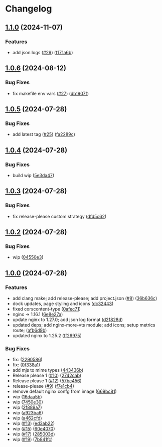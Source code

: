 # Changelog

## [1.1.0](https://github.com/oleksii-honchar/nginx-more/compare/v1.0.6...v1.1.0) (2024-11-07)


### Features

* add json logs ([#29](https://github.com/oleksii-honchar/nginx-more/issues/29)) ([f171a6b](https://github.com/oleksii-honchar/nginx-more/commit/f171a6bcb3533448087b873caebd0446fe367aa7))

## [1.0.6](https://github.com/oleksii-honchar/nginx-more/compare/v1.0.5...v1.0.6) (2024-08-12)


### Bug Fixes

* fix makefile env vars ([#27](https://github.com/oleksii-honchar/nginx-more/issues/27)) ([db1907f](https://github.com/oleksii-honchar/nginx-more/commit/db1907f26a4ea817cf978c05757e2a8f00964d53))

## [1.0.5](https://github.com/oleksii-honchar/nginx-more/compare/v1.0.4...v1.0.5) (2024-07-28)


### Bug Fixes

* add latest tag ([#25](https://github.com/oleksii-honchar/nginx-more/issues/25)) ([fa2289c](https://github.com/oleksii-honchar/nginx-more/commit/fa2289ce553b6a21a726ecbab0f6d7c1a1aad814))

## [1.0.4](https://github.com/oleksii-honchar/nginx-more/compare/v1.0.3...v1.0.4) (2024-07-28)


### Bug Fixes

* build wip ([5e3da47](https://github.com/oleksii-honchar/nginx-more/commit/5e3da47c04838cc11afe210d1b140c8c6a5f8c46))

## [1.0.3](https://github.com/oleksii-honchar/nginx-more/compare/v1.0.2...v1.0.3) (2024-07-28)


### Bug Fixes

* fix release-please custom strategy ([dfd5c62](https://github.com/oleksii-honchar/nginx-more/commit/dfd5c6280841755c57cbac96328e9b65f321180d))


## [1.0.2](https://github.com/oleksii-honchar/nginx-more/compare/v1.0.1...v1.0.2) (2024-07-28)


### Bug Fixes

* wip ([04550e3](https://github.com/oleksii-honchar/nginx-more/commit/04550e33bc6c16598dc8fa0e0404a5312cff5e08))

## [1.0.0](https://github.com/oleksii-honchar/nginx-more/compare/v1.27.0-1.0.0...v1.28.0-1.0.0) (2024-07-28)


### Features

* add clang make; add release-please; add project.json ([#8](https://github.com/oleksii-honchar/nginx-more/issues/8)) ([36b636c](https://github.com/oleksii-honchar/nginx-more/commit/36b636c6123631c00cb2320e7ac6663824a3bb0e))
* dock updates, page styling and icons ([dc32443](https://github.com/oleksii-honchar/nginx-more/commit/dc3244300ae435faa3c55ebdc73d45be3a000c62))
* fixed corscontent-type ([0afec71](https://github.com/oleksii-honchar/nginx-more/commit/0afec718938963fb292a633de08e1b7bd4400890))
* nginx -&gt; 1.16.1 ([6e8e27a](https://github.com/oleksii-honchar/nginx-more/commit/6e8e27a10b7a51741edefddb5f44d25a8ea6b83a))
* update nginx to 1.27.0; add json log format ([d21828d](https://github.com/oleksii-honchar/nginx-more/commit/d21828daa38ec4c9800344f16b097013fecd907a))
* updated deps; add nginx-more-vts module; add icons; setup metrics route; ([afb6d9b](https://github.com/oleksii-honchar/nginx-more/commit/afb6d9b72f3d84abc6d698430a12305db58c02a2))
* updated nginx to 1.25.2 ([ff26975](https://github.com/oleksii-honchar/nginx-more/commit/ff26975f70debbf65c2df4c68492daad20f057cd))


### Bug Fixes

* fix:  ([2290586](https://github.com/oleksii-honchar/nginx-more/commit/22905860267a1fb5e94819317bda8090ec63749c))
* fix:  ([0f338a1](https://github.com/oleksii-honchar/nginx-more/commit/0f338a17e7b111fab6b2693c1dd23a7a2206cd1e))
* add mjs to mime types ([443436b](https://github.com/oleksii-honchar/nginx-more/commit/443436b7390655a0494586dcd8bfac6bdc4184e2))
* Release please 1 ([#10](https://github.com/oleksii-honchar/nginx-more/issues/10)) ([2742cab](https://github.com/oleksii-honchar/nginx-more/commit/2742cab4cb4d5b171eba75f335b8fd73671adbc7))
* Release please 1 ([#12](https://github.com/oleksii-honchar/nginx-more/issues/12)) ([57bc456](https://github.com/oleksii-honchar/nginx-more/commit/57bc456f55b8ff94f50d90f97a9c8fd04e1caeed))
* release-please ([#9](https://github.com/oleksii-honchar/nginx-more/issues/9)) ([f7e1cb4](https://github.com/oleksii-honchar/nginx-more/commit/f7e1cb4b7aa6ee97deb2b79c0b458808fc4c9a49))
* remove default nginx confg from image ([669bc81](https://github.com/oleksii-honchar/nginx-more/commit/669bc81f82b872e592d6204d9c5e0b2be74497e2))
* wip ([16daa5b](https://github.com/oleksii-honchar/nginx-more/commit/16daa5b19a1f69b1e9b6c217bd2932670c3d39bd))
* wip ([7450e30](https://github.com/oleksii-honchar/nginx-more/commit/7450e30f7e2f5f0b3965e4c81b39395953d5a1f0))
* wip ([2f889a7](https://github.com/oleksii-honchar/nginx-more/commit/2f889a7f1f7ffab370f6b93de74f2a2bfb1bfe52))
* wip ([a923ba6](https://github.com/oleksii-honchar/nginx-more/commit/a923ba610f88bc9bc401721cfc5a249eddf20b9d))
* wip ([a462cfd](https://github.com/oleksii-honchar/nginx-more/commit/a462cfd26ce725c8344f3d30b795a1ce22facebf))
* wip ([#13](https://github.com/oleksii-honchar/nginx-more/issues/13)) ([ed3ab22](https://github.com/oleksii-honchar/nginx-more/commit/ed3ab22a97da5b60750bf8326964db13b9051510))
* wip ([#15](https://github.com/oleksii-honchar/nginx-more/issues/15)) ([60e4070](https://github.com/oleksii-honchar/nginx-more/commit/60e4070b55734a3a645a2e89a19ccbfc5ec21924))
* wip ([#17](https://github.com/oleksii-honchar/nginx-more/issues/17)) ([285003d](https://github.com/oleksii-honchar/nginx-more/commit/285003d7e62e9a9f529e43f57e67178138a83eb3))
* wip ([#19](https://github.com/oleksii-honchar/nginx-more/issues/19)) ([7b841fc](https://github.com/oleksii-honchar/nginx-more/commit/7b841fc3cafe6f8f9954312df59d51843d771d4b))
